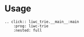 # Usage

```{eval-rst}
.. click:: liwc_trie.__main__:main
    :prog: liwc-trie
    :nested: full
```
